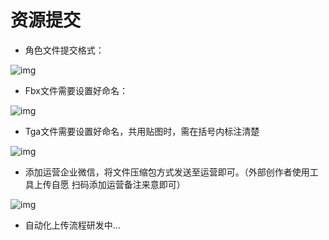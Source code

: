 # 资源提交 

- 角色文件提交格式：

![img](https://arkimg.ark.online/1691145609054-3.png)

- Fbx文件需要设置好命名：

![img](https://arkimg.ark.online/1691145609054-1.png)

- Tga文件需要设置好命名，共用贴图时，需在括号内标注清楚

![img](https://arkimg.ark.online/1691145609054-2.png)



- 添加运营企业微信，将文件压缩包方式发送至运营即可。（外部创作者使用工具上传自愿 扫码添加运营备注来意即可）

![img](https://arkimg.ark.online/1691391190078-5.jpeg)

- 自动化上传流程研发中...